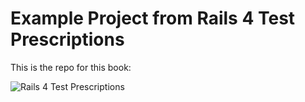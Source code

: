 # Example Project from Rails 4 Test Prescriptions

This is the repo for this book:

![Rails 4 Test Prescriptions](http://imagery.pragprog.com/products/389/nrtest2.jpg)

